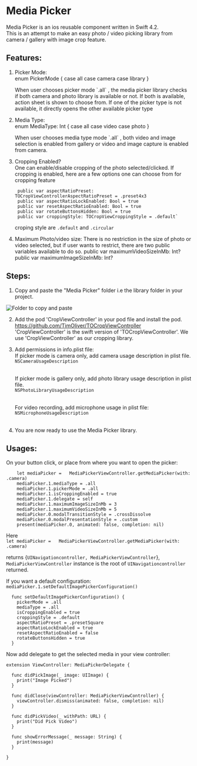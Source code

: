 # Media Picker

Media Picker is an ios reusable component written in Swift 4.2. <br>
This is an attempt to make an easy photo / video picking library from camera / gallery with image crop feature.

## Features:
1. Picker Mode: <br>
        enum PickerMode {
          case all
          case camera
          case library
        }

      <p>
      When user chooses picker mode `.all` ,
      the media picker library checks if both camera and photo library is available or not. If both is available, action sheet is shown to choose from. If one of the picker type is not available, it directly opens the other available picker type
      </p>

2. Media Type: <br>
        enum MediaType: Int {
          case all
          case video
          case photo
        }

      <p>
        When user chooses media type mode `.all` ,
        both video and image selection is enabled from gallery or video and image capture is enabled from camera.
        </p>

3. Cropping Enabled? <br>
  One can enable/disable cropping of the photo selected/clicked.  If cropping is enabled, here are a few options one can choose from for cropping feature <br>

        public var aspectRatioPreset: TOCropViewControllerAspectRatioPreset = .preset4x3
        public var aspectRatioLockEnabled: Bool = true
        public var resetAspectRatioEnabled: Bool = true
        public var rotateButtonsHidden: Bool = true
        public var croppingStyle: TOCropViewCroppingStyle = .default`

      croping style are `.default` and `.circular`

4. Maximum Photo/video size:
    There is no restriction in the size of photo or video selected, but if user wants to restrict, there are two public variables available to do so.
        public var maximumVideoSizeInMb: Int?
        public var maximumImageSizeInMb: Int?




## Steps:
1. Copy and paste the "Media Picker" folder i.e the library folder in your project.

![Folder to copy and paste](https://drive.google.com/uc?export=view&id=1f7Sd7JdC2b5FLCZgLnxjXDxTTqun82bp)


2. Add the pod 'CropViewController' in your pod file and install the pod.
https://github.com/TimOliver/TOCropViewController
'CropViewController' is the swift version of 'TOCropViewController'. We use 'CropViewController' as our cropping library.

3.  Add permissions in info.plist file: <br>
    If picker mode is camera only, add camera usage description in plist file. <br>
    `NSCameraUsageDescription` <br> <br>

    If picker mode is gallery only, add  photo library usage description  in plist file. <br>
    `NSPhotoLibraryUsageDescription` <br> <br>

    For video recording, add microphone usage in plist file: <br>
    `NSMicrophoneUsageDescription` <br> <br>



4. You are now ready to use the Media Picker library.



## Usages:
 On your button click, or place from where you want to open the picker: <br>

        let mediaPicker =   MediaPickerViewController.getMediaPicker(with: .camera)
        mediaPicker.1.mediaType = .all
        mediaPicker.1.pickerMode = .all
        mediaPicker.1.isCroppingEnabled = true
        mediaPicker.1.delegate = self
        mediaPicker.1.maximumImageSizeInMb = 3
        mediaPicker.1.maximumVideoSizeInMb = 5
        mediaPicker.0.modalTransitionStyle = .crossDissolve
        mediaPicker.0.modalPresentationStyle = .custom
        present(mediaPicker.0, animated: false, completion: nil)

  Here <br>
  `let mediaPicker =   MediaPickerViewController.getMediaPicker(with: .camera)`

  returns {`UINavigationcontroller, MediaPickerViewController`},
  `MediaPickerViewController` instance is the root of `UINavigationcontroller` returned.

  If you want a default configuration:
  ` mediaPicker.1.setDefaultImagePickerConfiguration()`

      func setDefaultImagePickerConfiguration() {
        pickerMode = .all
        mediaType = .all
        isCroppingEnabled = true
        croppingStyle = .default
        aspectRatioPreset = .presetSquare
        aspectRatioLockEnabled = true
        resetAspectRatioEnabled = false
        rotateButtonsHidden = true
      }

Now add delegate to get the selected media in your view controller: <br>

    extension ViewController: MediaPickerDelegate {
  
      func didPickImage(_ image: UIImage) {
        print("Image Picked")
      }
  
      func didClose(viewController: MediaPickerViewController) {
        viewController.dismiss(animated: false, completion: nil)
      }
  
      func didPickVideo(_ withPath: URL) {
        print("Did Pick Video")
      }
  
      func showErrorMessage(_ message: String) {
        print(message)
      }
  
    }

